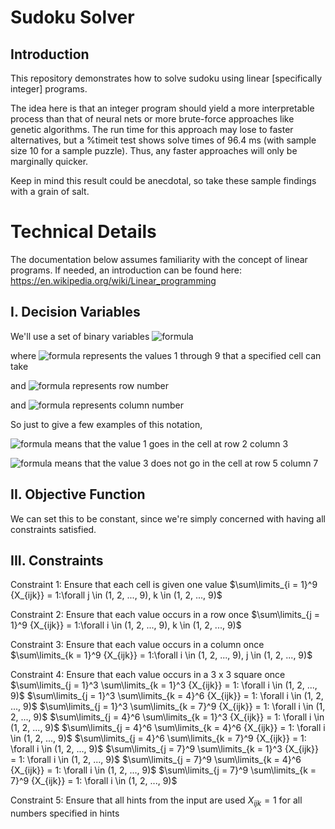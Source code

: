 # Sudoku Solver
## Introduction
This repository demonstrates how to solve sudoku using linear [specifically integer] programs. 

The idea here is that an integer program should yield a more interpretable process than that of neural nets or more brute-force approaches like genetic algorithms. The run time for this approach may lose to faster alternatives, but a %timeit test shows solve times of 96.4 ms (with sample size 10 for a sample puzzle). Thus, any faster approaches will only be marginally quicker.

Keep in mind this result could be anecdotal, so take these sample findings with a grain of salt. 

# Technical Details
The documentation below assumes familiarity with the concept of linear programs. 
If needed, an introduction can be found here: https://en.wikipedia.org/wiki/Linear_programming

## I. Decision Variables
We'll use a set of binary variables ![formula](https://render.githubusercontent.com/render/math?math=X_{ijk}%20\in%20(0,%201)%20,%20\forall%20i%20\in%20(1,%202,%203,%20...,%209)%20,%20\forall%20j%20\in%20(1,%202,%203,%20...,%209)%20,%20\forall%20k%20\in%20(1,%202,%203,%20...,%209))

where ![formula](https://render.githubusercontent.com/render/math?math=i%20\in%20(1,%202,%203,%20...,%209)) represents the values 1 through 9 that a specified cell can take

and ![formula](https://render.githubusercontent.com/render/math?math=j%20\in%20(1,%202,%203,%20...,%209)) represents row number

and ![formula](https://render.githubusercontent.com/render/math?math=k%20\in%20(1,%202,%203,%20...,%209)) represents column number

So just to give a few examples of this notation,

![formula](https://render.githubusercontent.com/render/math?math=X_{123}%20=%201) means that the value 1 goes in the cell at row 2 column 3

![formula](https://render.githubusercontent.com/render/math?math=X_{357}%20=%200) means that the value 3 does not go in the cell at row 5 column 7

## II. Objective Function
We can set this to be constant, since we're simply concerned with having all constraints satisfied.

## III. Constraints 
Constraint 1: Ensure that each cell is given one value 
$\sum\limits_{i = 1}^9 {X_{ijk}} = 1:\forall j \in (1, 2, ..., 9), k \in (1, 2, ..., 9)$

Constraint 2: Ensure that each value occurs in a row once 
$\sum\limits_{j = 1}^9 {X_{ijk}} = 1:\forall i \in (1, 2, ..., 9), k \in (1, 2, ..., 9)$

Constraint 3: Ensure that each value occurs in a column once 
$\sum\limits_{k = 1}^9 {X_{ijk}} = 1:\forall i \in (1, 2, ..., 9), j \in (1, 2, ..., 9)$

Constraint 4: Ensure that each value occurs in a 3 x 3 square once 
$\sum\limits_{j = 1}^3 \sum\limits_{k = 1}^3 {X_{ijk}} = 1: \forall i \in (1, 2, ..., 9)$
$\sum\limits_{j = 1}^3 \sum\limits_{k = 4}^6 {X_{ijk}} = 1: \forall i \in (1, 2, ..., 9)$
$\sum\limits_{j = 1}^3 \sum\limits_{k = 7}^9 {X_{ijk}} = 1: \forall i \in (1, 2, ..., 9)$
$\sum\limits_{j = 4}^6 \sum\limits_{k = 1}^3 {X_{ijk}} = 1: \forall i \in (1, 2, ..., 9)$
$\sum\limits_{j = 4}^6 \sum\limits_{k = 4}^6 {X_{ijk}} = 1: \forall i \in (1, 2, ..., 9)$
$\sum\limits_{j = 4}^6 \sum\limits_{k = 7}^9 {X_{ijk}} = 1: \forall i \in (1, 2, ..., 9)$
$\sum\limits_{j = 7}^9 \sum\limits_{k = 1}^3 {X_{ijk}} = 1: \forall i \in (1, 2, ..., 9)$
$\sum\limits_{j = 7}^9 \sum\limits_{k = 4}^6 {X_{ijk}} = 1: \forall i \in (1, 2, ..., 9)$
$\sum\limits_{j = 7}^9 \sum\limits_{k = 7}^9 {X_{ijk}} = 1: \forall i \in (1, 2, ..., 9)$

Constraint 5: Ensure that all hints from the input are used
$X_{ijk} = 1$ for all numbers specified in hints
